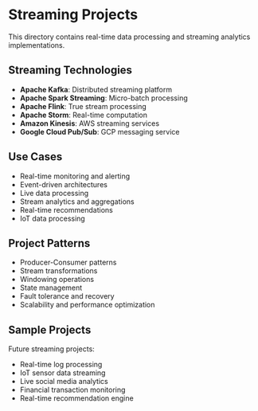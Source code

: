 # Streaming Projects

This directory contains real-time data processing and streaming analytics implementations.

## Streaming Technologies

- **Apache Kafka**: Distributed streaming platform
- **Apache Spark Streaming**: Micro-batch processing
- **Apache Flink**: True stream processing
- **Apache Storm**: Real-time computation
- **Amazon Kinesis**: AWS streaming services
- **Google Cloud Pub/Sub**: GCP messaging service

## Use Cases

- Real-time monitoring and alerting
- Event-driven architectures
- Live data processing
- Stream analytics and aggregations
- Real-time recommendations
- IoT data processing

## Project Patterns

- Producer-Consumer patterns
- Stream transformations
- Windowing operations
- State management
- Fault tolerance and recovery
- Scalability and performance optimization

## Sample Projects

Future streaming projects:
- Real-time log processing
- IoT sensor data streaming
- Live social media analytics
- Financial transaction monitoring
- Real-time recommendation engine